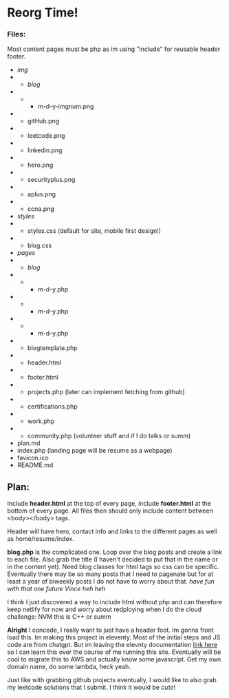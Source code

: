 # Reorg Time!
### Files:
Most content pages must be php as im using "include" for reusable header footer.
* *img*
* * *blog*
* * * m-d-y-imgnum.png
* * gitHub.png
* * leetcode.png
* * linkedin.png
* * hero.png
* * securityplus.png
* * aplus.png
* * ccna.png
* *styles*
* * styles.css (default for site, mobile first design!)
* * blog.css
* *pages*
* * *blog*
* * * m-d-y.php
* * * m-d-y.php
* * * m-d-y.php
* * blogtemplate.php
* * header.html
* * footer.html
* * projects.php (later can implement fetching from github)
* * certifications.php
* * work.php
* * community.php (volunteer stuff and if I do talks or summ)
* plan.md
* index.php (landing page will be resume as a webpage)
* favicon.ico
* README.md

## Plan:
Include **header.html** at the top of every page, include **footer.html** at the bottom of every page. All files then should only include content between &lt;body&gt;&lt;/body&gt; tags.

Header will have hero, contact info and links to the different pages as well as home/resume/index.

**blog.php** is the complicated one. Loop over the blog posts and create a link to each file. Also grab the title (I haven't decided to put that in the name or in the content yet). Need blog classes for html tags so css can be specific.
Eventually there may be so many posts that I need to pagenate but for at least a year of biweekly posts I do not have to worry about that. *have fun with that one future Vince heh heh*

I think I just discovered a way to include html without php and can therefore keep netlify for now and worry about redploying when I do the cloud challenge: NVM this is C++ or summ
<!--#include file="pages/header.html" -->
<!--#include file="pages/footer.html" -->

**Alright** I concede, I really want to just have a header foot. Im gonna front load this. Im making this project in eleventy. Most of the initial steps and JS code are from chatgpt. But im leaving the elevnty documentation [link here](https://www.11ty.dev/) so I can learn this over the course of me running this site. Eventually will be cool to migrate this to AWS and actually know some javascript. Get my own domain name, do some lambda, heck yeah.

Just like with grabbing github projects eventually, I would like to also grab my leetcode solutions that I submit. I think it would be *cute*!
